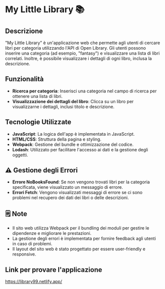 # My Little Library 📚

## Descrizione
"My Little Library" è un'applicazione web che permette agli utenti di cercare libri per categoria utilizzando l'API di Open Library. Gli utenti possono inserire una categoria (ad esempio, "fantasy") e visualizzare una lista di libri correlati. Inoltre, è possibile visualizzare i dettagli di ogni libro, inclusa la descrizione.

## Funzionalità
- **Ricerca per categoria**: Inserisci una categoria nel campo di ricerca per ottenere una lista di libri.
- **Visualizzazione dei dettagli del libro**: Clicca su un libro per visualizzarne i dettagli, inclusi titolo e descrizione.

## Tecnologie Utilizzate
- **JavaScript**: La logica dell'app è implementata in JavaScript.
- **HTML/CSS**: Struttura della pagina e styling.
- **Webpack**: Gestione del bundle e ottimizzazione del codice.
- **Lodash**: Utilizzato per facilitare l'accesso ai dati e la gestione degli oggetti.

## ⚠️ Gestione degli Errori

- **Errore NoBooksFound**: Se non vengono trovati libri per la categoria specificata, viene visualizzato un messaggio di errore.
- **Errori Fetch**: Vengono visualizzati messaggi di errore se ci sono problemi nel recupero dei dati dei libri o delle descrizioni.

## 🗒️ Note

- Il sito web utilizza Webpack per il bundling dei moduli per gestire le dipendenze e migliorare le prestazioni.
- La gestione degli errori è implementata per fornire feedback agli utenti in caso di problemi.
- Il layout del sito web è stato progettato per essere user-friendly e responsive.

## Link per provare l'applicazione
https://library99.netlify.app/
